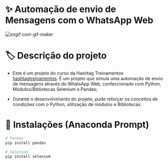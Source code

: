 # :sparkles: Automação de envio de Mensagens com o WhatsApp Web

![ezgif com-gif-maker](https://user-images.githubusercontent.com/69989654/190039564-b31aac5e-7c61-45b5-a635-7dd0db73a556.gif)

# :label: Descrição do projeto

- Este é um projeto do curso da Hashtag Treinamentos [hashtagtreinamentos]([https://origamid.com](https://hashtagtreinamentos.com)). É um projeto que simula uma automação de envio de mensagens através do WhatsApp Web, confeccionado com Python, Módulos/Bibliotecas Selenium e Pandas;

- Durante o desenvolvimento do projeto, pude reforçar os conceitos de condições com o Python, utilização de módulos e Bibliotecas.


# 🎲 Instalações (Anaconda Prompt)

```bash
# Pandas
pip install pandas

# Selenium
pip install selenium
```
